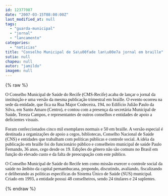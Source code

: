 ```yaml
---
id: 12377087
date: "2007-03-15T08:00:00Z"
last_modified_at: null
tags:
  - "guarda-municipal"
  - "jornal"
  - "lancamento"
categories:
  - "noticias"
title: "Conselho Municipal de Sa\u00fade lan\u00e7a jornal em braille"
sutia: null
chapeu: null
autor: "jamildo"
imagem: null
---
```

{% raw %}
<p><span style="font-family: Verdana;">O Conselho Municipal de Sa&uacute;de do Recife (CMS-Recife) acaba de lan&ccedil;ar o jornal da institui&ccedil;&atilde;o e uma vers&atilde;o da mesma publica&ccedil;&atilde;o trimestral em braille. O evento ocorreu na sede da entidade, que fica na Rua Major Codeceira, 194, no Edif&iacute;cio Juli&atilde;o Paulo da Silva, em Santo Amaro (Centro), e contou com a presen&ccedil;a da secret&aacute;ria Municipal de Sa&uacute;de, Tereza Campos, e representantes de outros conselhos e entidades de apoio a deficientes visuais.</span></p>
<p><span style="font-family: Verdana;">Foram confeccionados cinco mil exemplares normais e 50 em braille. A vers&atilde;o especial &eacute; destinada a organiza&ccedil;&otilde;es de apoio a cegos, bibliotecas, Conselho Nacional de Sa&uacute;de (CNS) e entidades que trabalham com pol&iacute;ticas p&uacute;blicas e controle social. A id&eacute;ia da publica&ccedil;&atilde;o em braille foi do funcion&aacute;rio p&uacute;blico e conselheiro municipal de sa&uacute;de Paulo Fernando, 36 anos, cego desde os 19. Edi&ccedil;&otilde;es do g&ecirc;nero n&atilde;o s&atilde;o comuns no Brasil em fun&ccedil;&atilde;o do elevado custo e da falta de preocupa&ccedil;&atilde;o com este p&uacute;blico. </span></p>
<p><span style="font-family: Verdana;">O Conselho Municipal de Sa&uacute;de do Recife tem como miss&atilde;o exercer o controle social da sa&uacute;de no &acirc;mbito da capital pernambucana, propondo, discutindo, avaliando, fiscalizando e deliberando as pol&iacute;ticas espec&iacute;ficas do Sistema &Uacute;nico de Sa&uacute;de (SUS) municipal. Criado em 1993, a entidade possui 48 conselheiros, sendo 24 titulares e 24 suplentes.</span></p>
{% endraw %}